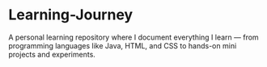 # Learning-Journey
A personal learning repository where I document everything I learn — from programming languages like Java, HTML, and CSS to hands-on mini projects and experiments.
